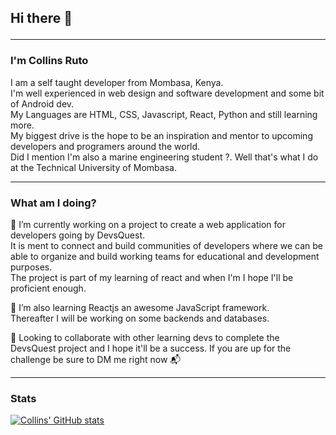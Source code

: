 ## Hi there 👋 <hr>

### I'm Collins Ruto 

I am a self taught developer from Mombasa, Kenya. <br>
I'm well experienced in web design and software development and some bit of Android dev. <br>
My Languages are HTML, CSS, Javascript, React, Python and still learning more. <br>
My biggest drive is the hope to be an inspiration and mentor to upcoming developers and programers around the world. <br>
Did I mention I'm also a marine engineering student ?. Well that's what I do at the Technical University of Mombasa. <hr>

### What am I doing? 

🔭 I’m currently working on a project to create a web application for developers going by DevsQuest. <br>
  It is ment to connect and build communities of developers where we can be able to organize and build working teams
for educational and development purposes. <br>
The project is part of my learning of react and when I'm I hope I'll be proficient enough.

🌱 I’m also learning Reactjs an awesome JavaScript framework. <br>
Thereafter I will be working on some backends and databases.

👯 Looking to collaborate with other learning devs to complete the DevsQuest project and I hope it'll be a success. 
If you are up for the challenge be sure to DM me right now 📬 <hr>

### Stats 

[![Collins' GitHub stats](https://github-readme-stats.vercel.app/api?username=collins-ruto&show_icons=true&theme=radical)](https://github.com/anuraghazra/github-readme-stats)


<!--
**Collins-Ruto/collins-ruto** is a ✨ _special_ ✨ repository because its `README.md` (this file) appears on your GitHub profile.

Here are some ideas to get you started:

- 🔭 I’m currently working on ...
- 🌱 I’m currently learning ...
- 👯 I’m looking to collaborate on ...
- 🤔 I’m looking for help with ...
- 💬 Ask me about ...
- 📫 How to reach me: ...
- 😄 Pronouns: ...
- ⚡ Fun fact: ...
-->
